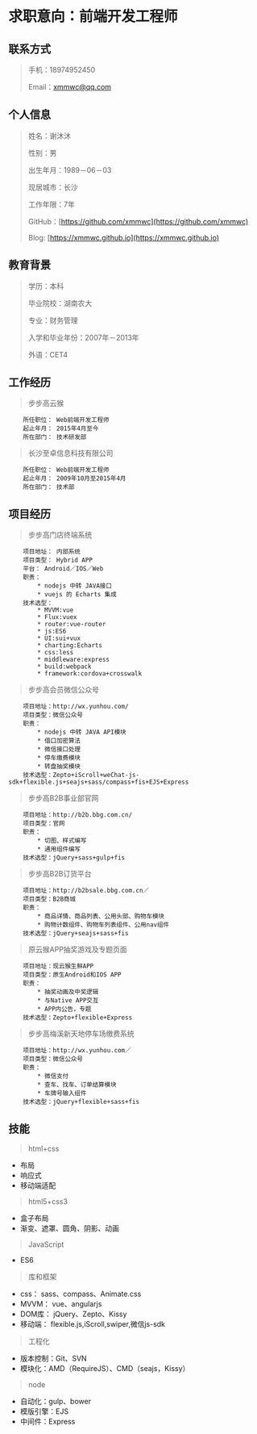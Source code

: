求职意向：前端开发工程师
===

## 联系方式

> 手机：18974952450
> 
> Email：xmmwc@qq.com

## 个人信息

> 姓名：谢沐沐
> 
> 性别：男
> 
> 出生年月：1989－06－03
> 
> 现居城市：长沙
> 
> 工作年限：7年
> 
> GitHub：[https://github.com/xmmwc](https://github.com/xmmwc)
> 
> Blog: [https://xmmwc.github.io](https://xmmwc.github.io)

## 教育背景

> 学历：本科
> 
> 毕业院校：湖南农大
> 
> 专业：财务管理
> 
> 入学和毕业年份：2007年－2013年
> 
> 外语：CET4

## 工作经历

> 步步高云猴

```
	所任职位： Web前端开发工程师
	起止年月： 2015年4月至今
	所在部门： 技术研发部
```

> 长沙至卓信息科技有限公司

```
	所任职位： Web前端开发工程师
	起止年月： 2009年10月至2015年4月
	所在部门： 技术部
```

## 项目经历

> 步步高门店终端系统

```
	项目地址： 内部系统
	项目类型： Hybrid APP
	平台： Android／IOS／Web
	职责：
		* nodejs 中转 JAVA接口
		* vuejs 的 Echarts 集成
	技术选型：
		* MVVM:vue
		* Flux:vuex
		* router:vue-router
		* js:ES6
		* UI:sui+vux
		* charting:Echarts
		* css:less
		* middleware:express
		* build:webpack
		* framework:cordova+crosswalk
```

> 步步高会员微信公众号

```
	项目地址：http://wx.yunhou.com/
	项目类型：微信公众号
	职责：
		* nodejs 中转 JAVA API模块
		* 借口加密算法
		* 微信接口处理
		* 停车缴费模块
		* 转盘抽奖模块
	技术选型：Zepto+iScroll+weChat-js-sdk+flexible.js+seajs+sass/compass+fis+EJS+Express
```

> 步步高B2B事业部官网

```
	项目地址：http://b2b.bbg.com.cn/
	项目类型：官网
	职责：
		* 切图、样式编写
		* 通用组件编写
	技术选型：jQuery+sass+gulp+fis
```

> 步步高B2B订货平台

```
	项目地址：http://b2bsale.bbg.com.cn／
	项目类型：B2B商城
	职责：
		* 商品详情、商品列表、公用头部、购物车模块
		* 购物计数组件、购物车列表组件、公用nav组件
	技术选型：jQuery+seajs+sass+fis
```

> 原云猴APP抽奖游戏及专题页面

```
	项目地址：现云猴生鲜APP
	项目类型：原生Android和IOS APP
	职责：
		* 抽奖动画及中奖逻辑
		* 与Native APP交互
		* APP内公告，专题
	技术选型：Zepto+flexible+Express
```

> 步步高梅溪新天地停车场缴费系统

```
	项目地址：http://wx.yunhou.com／
	项目类型：微信公众号
	职责：
		* 微信支付
		* 查车、找车、订单结算模块
		* 车牌号输入组件
	技术选型：jQuery+flexible+sass+fis
```

## 技能

> html+css

* 布局
* 响应式
* 移动端适配

> html5+css3

* 盒子布局
* 渐变、遮罩、圆角、阴影、动画

> JavaScript

* ES6

> 库和框架

* css： sass、compass、Animate.css
* MVVM： vue、angularjs
* DOM库： jQuery、Zepto、Kissy
* 移动端： flexible.js,iScroll,swiper,微信js-sdk

> 工程化

* 版本控制：Git、SVN
* 模块化：AMD（RequireJS）、CMD（seajs，Kissy）

> node

* 自动化：gulp、bower
* 模版引擎：EJS
* 中间件：Express